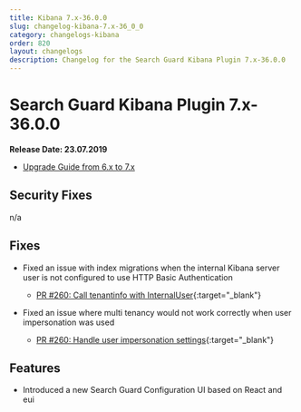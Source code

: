 ```yaml
---
title: Kibana 7.x-36.0.0
slug: changelog-kibana-7.x-36_0_0
category: changelogs-kibana
order: 820
layout: changelogs
description: Changelog for the Search Guard Kibana Plugin 7.x-36.0.0
---
```


<!---
Copyright 2019 floragunn GmbH
-->

# Search Guard Kibana Plugin 7.x-36.0.0

**Release Date: 23.07.2019**

* [Upgrade Guide from 6.x to 7.x](../_docs_installation/installation_upgrading_6_7.md)

## Security Fixes

n/a

## Fixes

* Fixed an issue with index migrations when the internal Kibana server user is not configured to use HTTP Basic Authentication
  * [PR #260: Call tenantinfo with InternalUser](https://github.com/floragunncom/search-guard-kibana-plugin/pull/260){:target="_blank"}

* Fixed an issue where multi tenancy would not work correctly when user impersonation was used
  * [PR #260: Handle user impersonation settings](https://github.com/floragunncom/search-guard-kibana-plugin/pull/227){:target="_blank"}


## Features

* Introduced a new Search Guard Configuration UI based on React and eui
  